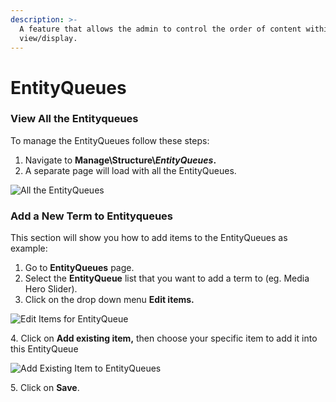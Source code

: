 ```yaml
---
description: >-
  A feature that allows the admin to control the order of content within a
  view/display.
---
```


# EntityQueues

### View All the Entityqueues

To manage the EntityQueues follow these steps:

1. Navigate to  **Manage\Structure\\**_**EntityQueues**_**.**
2. A separate page will load with all the EntityQueues.

![All the EntityQueues](<../../.gitbook/assets/Entityqueues \_ varbase9003d1.png>)

### Add a New Term to Entityqueues

This section will show you how to add items to the EntityQueues as example:

1. Go to **EntityQueues** page.
2. Select the **EntityQueue** list that you want to add a term to (eg. Media Hero Slider).
3. Click on the drop down menu **Edit items.**

![Edit Items for EntityQueue](<../../.gitbook/assets/Entityqueues \_ varbase9003d1 (1) (1).png>)

4\. Click on **Add existing item,** then choose your specific item to add it into this EntityQueue

![Add Existing Item to EntityQueues](<../../.gitbook/assets/Edit subqueue Media Hero Slider \_ varbase9003d1.png>)

5\. Click on **Save**.
